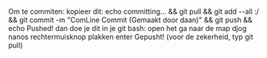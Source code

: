 Om te commiten:
kopieer dit: echo committing... && git pull && git add --all :/ && git commit -m "ComLine Commit (Gemaakt door daan)" && git push && echo Pushed!
dan doe je dit in je git bash:
open het
ga naar de map djog nanos
rechtermuisknop
plakken
enter
Gepusht!
(voor de zekerheid, typ git pull)